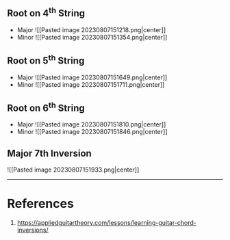   

## Root on 4$^\text{th}$ String 
- Major	![[Pasted image 20230807151218.png|center]]
- Minor	![[Pasted image 20230807151354.png|center]]
## Root on 5$^\text{th}$ String
- Major
	![[Pasted image 20230807151649.png|center]]
- Minor 
	![[Pasted image 20230807151711.png|center]]
## Root on 6$^\text{th}$ String
- Major	![[Pasted image 20230807151810.png|center]]
- Minor
	![[Pasted image 20230807151846.png|center]]
## Major 7th Inversion 
![[Pasted image 20230807151933.png|center]]
	

---
# References
1. https://appliedguitartheory.com/lessons/learning-guitar-chord-inversions/